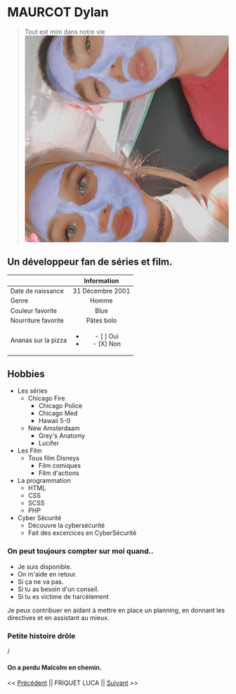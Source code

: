 # MAURCOT Dylan

> Tout est mini dans notre vie
![Profile picture](Images/dylan_m.jpg)

## Un développeur fan de séries et film.

|  | Information |
|:------------|:------------:|
| Date de naissance | 31 Décembre 2001 |
| Genre             | Homme      |
| Couleur favorite | Blue |
| Nourriture favorite | Pâtes bolo |
| Ananas sur la pizza |  <ul><li>- [ ] Oui</li><li>- [X] Non</li></ul> |

## Hobbies

- Les séries
    - Chicago Fire
        - Chicago Police
        - Chicago Med
        - Hawaii 5-0
    - New Amsterdaam
        - Grey's Anatomy
        - Lucifer
- Les Film
    - Tous film Disneys
        - Film comiques 
        - Film d'actions
- La programmation
    - HTML 
    - CSS
    - SCSS
    - PHP
- Cyber Sécurité
    -  Découvre la cybersécurité
    - Fait des excercices en CyberSécurité

### On peut toujours compter sur moi quand..
- Je suis disponible.
- On m'aide en retour.
- Si ça ne va pas.
- Si tu as besoin d'un conseil.
- Si tu es victime de harcèlement

Je peux contribuer en aidant à mettre en place un planning, en donnant les directives et en assistant au mieux.

### Petite histoire drôle
/

#### On a perdu Malcolm en chemin.

<< [Précédent]("/") || FRIQUET LUCA || [Suivant]("/") >>
